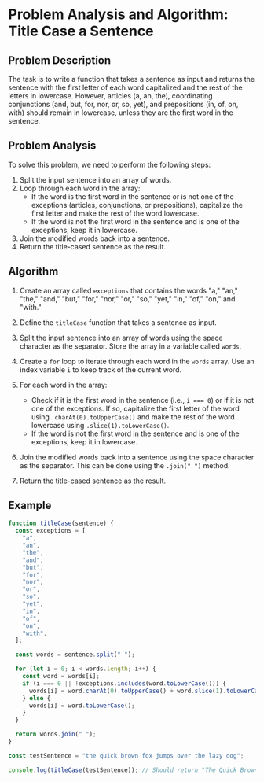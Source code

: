 # Problem Analysis and Algorithm: Title Case a Sentence

## Problem Description

The task is to write a function that takes a sentence as input and returns the sentence with the first letter of each word capitalized and the rest of the letters in lowercase. However, articles (a, an, the), coordinating conjunctions (and, but, for, nor, or, so, yet), and prepositions (in, of, on, with) should remain in lowercase, unless they are the first word in the sentence.

## Problem Analysis

To solve this problem, we need to perform the following steps:

1. Split the input sentence into an array of words.
2. Loop through each word in the array:
   - If the word is the first word in the sentence or is not one of the exceptions (articles, conjunctions, or prepositions), capitalize the first letter and make the rest of the word lowercase.
   - If the word is not the first word in the sentence and is one of the exceptions, keep it in lowercase.
3. Join the modified words back into a sentence.
4. Return the title-cased sentence as the result.

## Algorithm

1. Create an array called `exceptions` that contains the words "a," "an," "the," "and," "but," "for," "nor," "or," "so," "yet," "in," "of," "on," and "with."

2. Define the `titleCase` function that takes a sentence as input.

3. Split the input sentence into an array of words using the space character as the separator. Store the array in a variable called `words`.

4. Create a `for` loop to iterate through each word in the `words` array. Use an index variable `i` to keep track of the current word.

5. For each word in the array:

   - Check if it is the first word in the sentence (i.e., `i === 0`) or if it is not one of the exceptions. If so, capitalize the first letter of the word using `.charAt(0).toUpperCase()` and make the rest of the word lowercase using `.slice(1).toLowerCase()`.
   - If the word is not the first word in the sentence and is one of the exceptions, keep it in lowercase.

6. Join the modified words back into a sentence using the space character as the separator. This can be done using the `.join(" ")` method.

7. Return the title-cased sentence as the result.

## Example

```javascript
function titleCase(sentence) {
  const exceptions = [
    "a",
    "an",
    "the",
    "and",
    "but",
    "for",
    "nor",
    "or",
    "so",
    "yet",
    "in",
    "of",
    "on",
    "with",
  ];

  const words = sentence.split(" ");

  for (let i = 0; i < words.length; i++) {
    const word = words[i];
    if (i === 0 || !exceptions.includes(word.toLowerCase())) {
      words[i] = word.charAt(0).toUpperCase() + word.slice(1).toLowerCase();
    } else {
      words[i] = word.toLowerCase();
    }
  }

  return words.join(" ");
}

const testSentence = "the quick brown fox jumps over the lazy dog";

console.log(titleCase(testSentence)); // Should return "The Quick Brown Fox Jumps Over the Lazy Dog "
```
